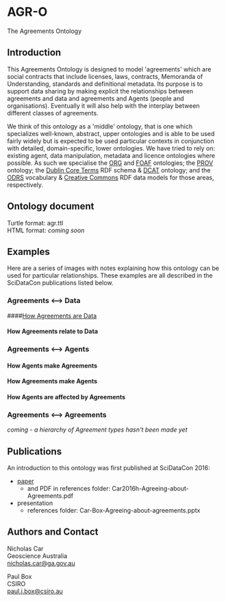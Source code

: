 # AGR-O
The Agreements Ontology

## Introduction
This Agreements Ontology is designed to model 'agreements' which are social contracts that include licenses, laws, contracts, Memoranda of Understanding, standards and definitional metadata. Its purpose is to support data sharing by making explicit the relationships between agreements and data and agreements and Agents (people and organisations). Eventually it will also help with the interplay between different classes of agreements.

We think of this ontology as a 'middle' ontology, that is one which specializes well-known, abstract, upper ontologies and is able to be used fairly widely but is expected to be used particular contexts in conjunction with detailed, domain-specific, lower ontologies. We have tried to rely on: existing agent, data manipulation, metadata and licence ontologies where possible. As such we specialise the [ORG](https://www.w3.org/TR/vocab-org/) and [FOAF](http://xmlns.com/foaf/spec/) ontologies; the [PROV](https://www.w3.org/TR/prov-o/) ontology;  the [Dublin Core Terms](http://dublincore.org/schemas/rdfs/) RDF schema & [DCAT](https://www.w3.org/TR/vocab-dcat/) ontology; and the [ODRS](http://schema.theodi.org/odrs/) vocabulary & [Creative Commons](https://creativecommons.org/ns) RDF data models for those areas, respectively.


## Ontology document
Turtle format: agr.ttl  
HTML format: *coming soon*


## Examples
Here are a series of images with notes explaining how this ontology can be used for particular relationships. These examples are all described in the SciDataCon publications listed below.

### Agreements <--> Data
####[How Agreements are Data](https://github.com/nicholascar/agr-o/blob/master/examples/how-agreements-are-data.md)

#### How Agreements relate to Data

### Agreements <--> Agents
#### How Agents make Agreements
#### How Agreements make Agents
#### How Agents are affected by Agreements

### Agreements <--> Agreements
*coming - a hierarchy of Agreement types hasn't been made yet*


## Publications
An introduction to this ontology was first published at SciDataCon 2016:
* [paper](http://www.scidatacon.org/2016/sessions/37/paper/185/) 
	* and PDF in references folder: Car2016h-Agreeing-about-Agreements.pdf
* presentation
	* references folder: Car-Box-Agreeing-about-agreements.pptx


## Authors and Contact
Nicholas Car  
Geoscience Australia  
<nicholas.car@ga.gov.au>
  
Paul Box  
CSIRO  
<paul.j.box@csiro.au>